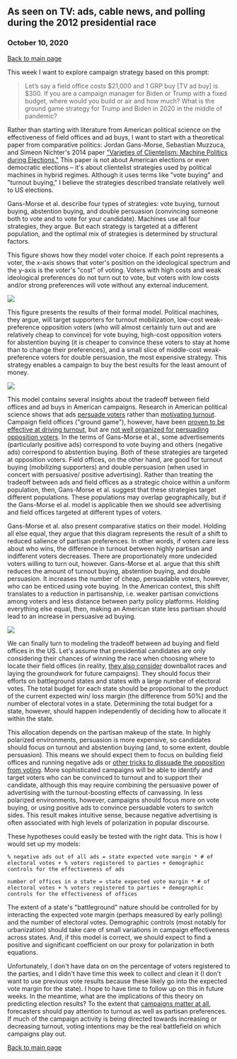 ## As seen on TV: ads, cable news, and polling during the 2012 presidential race
### October 10, 2020

[Back to main page](https://hwsimpson33.github.io/pres2020/)

This week I want to explore campaign strategy based on this prompt: 
>Let’s say a field office costs \$21,000 and 1 GRP buy [TV ad buy] is \$300. If you are a campaign manager for Biden or Trump with a fixed budget, where would you build or air and how much? What is the ground game strategy for Trump and Biden in 2020 in the middle of pandemic?

Rather than starting with literature from American political science on the effectiveness of field offices and ad buys, I want to start with a theoretical paper from comparative politics: Jordan Gans-Morse, Sebastian Muzzuca, and Simeon Nichter's 2014 paper ["Varieties of Clientelism: Machine Politics during Elections."](https://www.jstor.org/stable/24363494?seq=1) This paper is not about American elections or even democratic elections – it's about clientelist strategies used by political machines in hybrid regimes. Although it uses terms like "vote buying" and "turnout buying," I believe the strategies described translate relatively well to US elections. 

Gans-Morse et al. describe four types of strategies: vote buying, turnout buying, abstention buying, and double persuasion (convincing someone both to vote and to vote for your candidate). Machines use all four strategies, they argue. But each strategy is targeted at a different population, and the optimal mix of strategies is determined by structural factors.

This figure shows how they model voter choice. If each point represents a voter, the x-axis shows that voter's position on the ideological spectrum and the y-axis is the voter's "cost" of voting. Voters with high costs and weak ideological preferences do not turn out to vote, but voters with low costs and/or strong preferences will vote without any external inducement.

<img src = "../images/Gans-Morse_fig2.png">

This figure presents the results of their formal model. Political machines, they argue, will target supporters for turnout mobilization, low-cost weak-preference opposition voters (who will almost certainly turn out and are relatively cheap to convince) for vote buying, high-cost opposition voters for abstention buying (it is cheaper to convince these voters to stay at home than to change their preferences), and a small slice of middle-cost weak-preference voters for double persuasion, the most expensive strategy. This strategy enables a campaign to buy the best results for the least amount of money.

<img src = "../images/Gans-Morse_fig3.png">

This model contains several insights about the tradeoff between field offices and ad buys in American campaigns. Research in American political science shows that ads [persuade voters](https://www.jstor.org/stable/4620110) rather than [motivating turnout](https://www.jstor.org/stable/41480831). Campaign field offices ("ground game"), however, have been [proven to be effective at driving turnout](https://journals.sagepub.com/doi/abs/10.1177/1532673X13500520?journalCode=aprb), but are [not well organized for persuading opposition voters](https://www.cambridge.org/core/journals/american-political-science-review/article/party-activists-as-campaign-advertisers-the-ground-campaign-as-a-principalagent-problem/6117E8EF4C72A046ABFE6A8FDEDEA95E). In the terms of Gans-Morse et al., some advertisements (particularly positive ads) correspond to vote buying and others (negative ads) correspond to abstention buying. Both of these strategies are targeted at opposition voters. Field offices, on the other hand, are good for turnout buying (mobilizing supporters) and double persuasion (when used in concert with persuasive/ positive advertising). Rather than treating the tradeoff between ads and field offices as a strategic choice within a uniform population, then, Gans-Morse et al. suggest that these strategies target different populations. These populations may overlap geographically, but if the Gans-Morse el al. model is applicable then we should see advertising and field offices targeted at different types of voters. 

Gans-Morse et al. also present comparative statics on their model. Holding all else equal, they argue that this diagram represents the result of a shift to reduced salience of partisan preferences. In other words, if voters care less about who wins, the difference in turnout between highly partisan and indifferent voters decreases. There are proportionately more undecided voters willing to turn out, however. Gans-Morse et al. argue that this shift reduces the amount of turnout buying, abstention buying, and double persuasion. It increases the number of cheap, persuadable voters, however, who can be enticed using vote buying. In the American context, this shift translates to a reduction in partisanship, i.e. weaker partisan convictions among voters and less distance between party policy platforms. Holding everything else equal, then, making an American state less partisan should lead to an increase in persuasive ad buying.

<img src = "../images/Gans-Morse_comparative_statics.png">

We can finally turn to modeling the tradeoff between ad buying and field offices in the US. Let's assume that presidential candidates are only considering their chances of winning the race when choosing where to locate their field offices (in reality, [they also consider](https://journals.sagepub.com/doi/abs/10.1177/1532673X13500520?journalCode=aprb) downballot races and laying the groundwork for future campaigns). They should focus their efforts on battleground states and states with a large number of electoral votes. The total budget for each state should be proportional to the product of the current expected win/ loss margin (the difference from 50%) and the number of electoral votes in a state. Determining the total budget for a state, however, should happen independently of deciding how to allocate it within the state.

This allocation depends on the partisan makeup of the state. In highly polarized environments, persuasion is more expensive, so candidates should focus on turnout and abstention buying (and, to some extent, double persuasion). This means we should expect them to focus on building field offices and running negative ads or [other tricks to dissuade the opposition from voting](https://www.nytimes.com/2020/10/12/us/politics/california-gop-drop-boxes.html). More sophisticated campaigns will be able to identify and target voters who can be convinced to turnout and to support their candidate, although this may require combining the persuasive power of advertising with the turnout-boosting effects of canvassing. In less polarized environments, however, campaigns should focus more on vote buying, or using positive ads to convince persuadable voters to switch sides. This result makes intuitive sense, because negative advertising is often associated with high levels of polarization in popular discourse. 

These hypotheses could easily be tested with the right data. This is how I would set up my models: 

```
% negative ads out of all ads = state expected vote margin * # of electoral votes + % voters registered to parties + demographic controls for the effectiveness of ads

number of offices in a state = state expected vote margin * # of electoral votes + % voters registered to parties + demographic controls for the effectiveness of offices
```

The extent of a state's "battleground" nature should be controlled for by interacting the expected vote margin (perhaps measured by early polling) and the number of electoral votes. Demographic controls (most notably for urbanization) should take care of small variations in campaign effectiveness across states. And, if this model is correct, we should expect to find a positive and significant coefficient on our proxy for polarization in both equations.

Unfortunately, I don't have data on on the percentage of voters registered to the parties, and I didn't have time this week to collect and clean it (I don't want to use previous vote results because these likely go into the expected vote margin for the state). I hope to have time to follow up on this in future weeks. In the meantime, what are the implications of this theory on predicting election results? To the extent that [campaigns matter at all](https://www.cambridge.org/core/journals/american-political-science-review/article/minimal-persuasive-effects-of-campaign-contact-in-general-elections-evidence-from-49-field-experiments/753665A313C4AB433DBF7110299B7433), forecasters should pay attention to turnout as well as partisan preferences. If much of the campaign activity is being directed towards increasing or decreasing turnout, voting intentions may be the real battlefield on which campaigns play out.  

[Back to main page](https://hwsimpson33.github.io/pres2020/)
